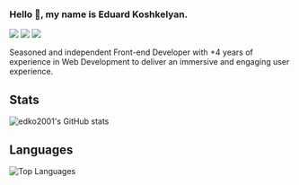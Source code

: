### Hello 👋, my name is Eduard Koshkelyan.

[![](https://img.shields.io/badge/-Eduard%20Koshkelyan-blue?style=flat-square&logo=Linkedin&logoColor=white&link=https://www.linkedin.com/in/eduard-koshkelyan/)](https://www.linkedin.com/in/eduard-koshkelyan/)
[![](https://img.shields.io/badge/-@PersonalWebsite-%23181717?style=flat-square&logo=html5)](https://eduard-koshkelyan.onrender.com/)
[![](https://img.shields.io/badge/-@edko2001-%23181717?style=flat-square&logo=github)](https://github.com/edko2001)

Seasoned and independent Front-end Developer with +4 years of experience in Web Development to deliver an immersive and engaging user experience.

## Stats
![edko2001's GitHub stats](https://github-readme-stats.vercel.app/api?username=edko2001&show_icons=true&theme=dracula&count_private=true)


## Languages 
![Top Languages](https://github-readme-stats.vercel.app/api/top-langs/?username=edko2001&layout=compact&hide=css,html,handlebars)
